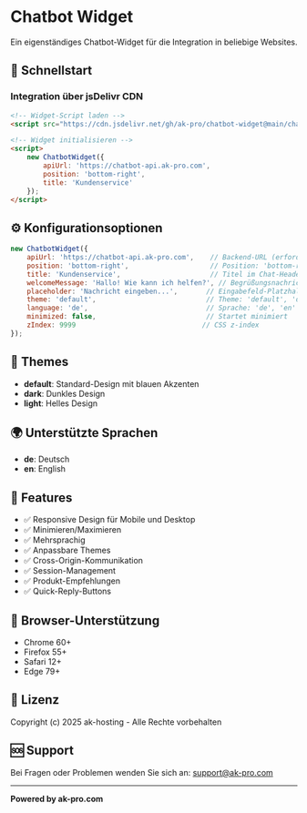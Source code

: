 # Chatbot Widget

Ein eigenständiges Chatbot-Widget für die Integration in beliebige Websites.

## 🚀 Schnellstart

### Integration über jsDelivr CDN

```html
<!-- Widget-Script laden -->
<script src="https://cdn.jsdelivr.net/gh/ak-pro/chatbot-widget@main/chatbot-widget.js"></script>

<!-- Widget initialisieren -->
<script>
    new ChatbotWidget({
        apiUrl: 'https://chatbot-api.ak-pro.com',
        position: 'bottom-right',
        title: 'Kundenservice'
    });
</script>
```

## ⚙️ Konfigurationsoptionen

```javascript
new ChatbotWidget({
    apiUrl: 'https://chatbot-api.ak-pro.com',    // Backend-URL (erforderlich)
    position: 'bottom-right',                    // Position: 'bottom-right', 'bottom-left', 'top-right', 'top-left'
    title: 'Kundenservice',                      // Titel im Chat-Header
    welcomeMessage: 'Hallo! Wie kann ich helfen?', // Begrüßungsnachricht
    placeholder: 'Nachricht eingeben...',       // Eingabefeld-Platzhalter
    theme: 'default',                           // Theme: 'default', 'dark', 'light'
    language: 'de',                             // Sprache: 'de', 'en'
    minimized: false,                           // Startet minimiert
    zIndex: 9999                               // CSS z-index
});
```

## 🎨 Themes

- **default**: Standard-Design mit blauen Akzenten
- **dark**: Dunkles Design
- **light**: Helles Design

## 🌍 Unterstützte Sprachen

- **de**: Deutsch
- **en**: English

## 📱 Features

- ✅ Responsive Design für Mobile und Desktop
- ✅ Minimieren/Maximieren
- ✅ Mehrsprachig
- ✅ Anpassbare Themes
- ✅ Cross-Origin-Kommunikation
- ✅ Session-Management
- ✅ Produkt-Empfehlungen
- ✅ Quick-Reply-Buttons

## 🔧 Browser-Unterstützung

- Chrome 60+
- Firefox 55+
- Safari 12+
- Edge 79+

## 📄 Lizenz

Copyright (c) 2025 ak-hosting - Alle Rechte vorbehalten

## 🆘 Support

Bei Fragen oder Problemen wenden Sie sich an: support@ak-pro.com

---

**Powered by ak-pro.com**